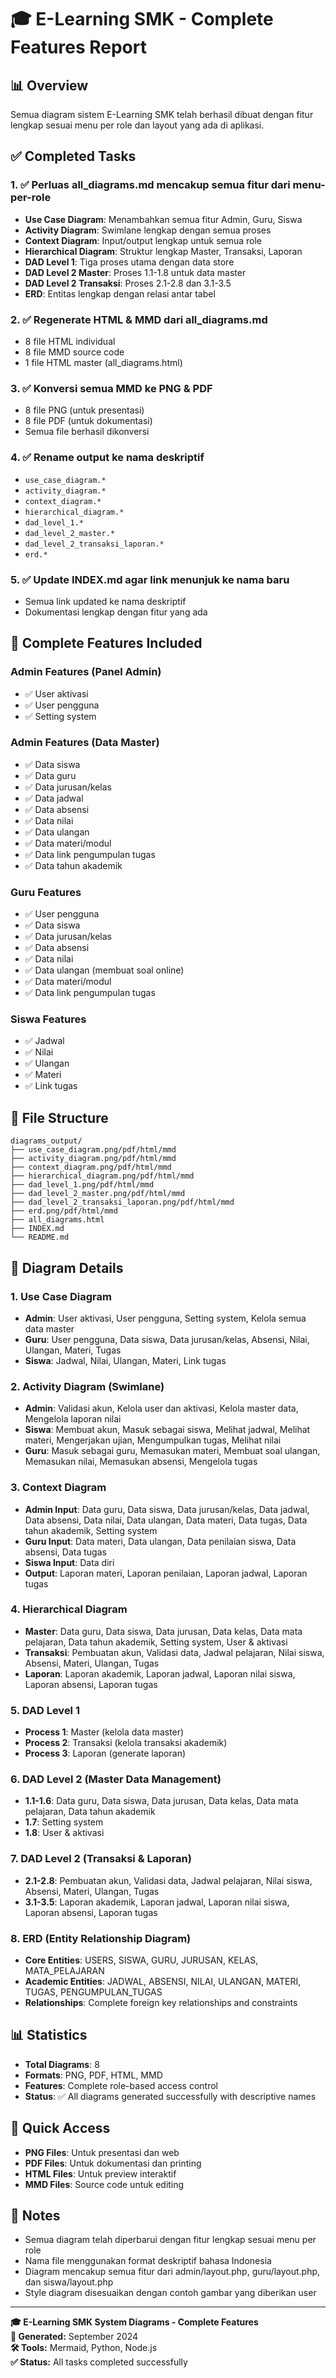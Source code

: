# 🎓 E-Learning SMK - Complete Features Report

## 📊 Overview
Semua diagram sistem E-Learning SMK telah berhasil dibuat dengan fitur lengkap sesuai menu per role dan layout yang ada di aplikasi.

## ✅ Completed Tasks

### 1. ✅ Perluas all_diagrams.md mencakup semua fitur dari menu-per-role
- **Use Case Diagram**: Menambahkan semua fitur Admin, Guru, Siswa
- **Activity Diagram**: Swimlane lengkap dengan semua proses
- **Context Diagram**: Input/output lengkap untuk semua role
- **Hierarchical Diagram**: Struktur lengkap Master, Transaksi, Laporan
- **DAD Level 1**: Tiga proses utama dengan data store
- **DAD Level 2 Master**: Proses 1.1-1.8 untuk data master
- **DAD Level 2 Transaksi**: Proses 2.1-2.8 dan 3.1-3.5
- **ERD**: Entitas lengkap dengan relasi antar tabel

### 2. ✅ Regenerate HTML & MMD dari all_diagrams.md
- 8 file HTML individual
- 8 file MMD source code
- 1 file HTML master (all_diagrams.html)

### 3. ✅ Konversi semua MMD ke PNG & PDF
- 8 file PNG (untuk presentasi)
- 8 file PDF (untuk dokumentasi)
- Semua file berhasil dikonversi

### 4. ✅ Rename output ke nama deskriptif
- `use_case_diagram.*`
- `activity_diagram.*`
- `context_diagram.*`
- `hierarchical_diagram.*`
- `dad_level_1.*`
- `dad_level_2_master.*`
- `dad_level_2_transaksi_laporan.*`
- `erd.*`

### 5. ✅ Update INDEX.md agar link menunjuk ke nama baru
- Semua link updated ke nama deskriptif
- Dokumentasi lengkap dengan fitur yang ada

## 🎨 Complete Features Included

### Admin Features (Panel Admin)
- ✅ User aktivasi
- ✅ User pengguna  
- ✅ Setting system

### Admin Features (Data Master)
- ✅ Data siswa
- ✅ Data guru
- ✅ Data jurusan/kelas
- ✅ Data jadwal
- ✅ Data absensi
- ✅ Data nilai
- ✅ Data ulangan
- ✅ Data materi/modul
- ✅ Data link pengumpulan tugas
- ✅ Data tahun akademik

### Guru Features
- ✅ User pengguna
- ✅ Data siswa
- ✅ Data jurusan/kelas
- ✅ Data absensi
- ✅ Data nilai
- ✅ Data ulangan (membuat soal online)
- ✅ Data materi/modul
- ✅ Data link pengumpulan tugas

### Siswa Features
- ✅ Jadwal
- ✅ Nilai
- ✅ Ulangan
- ✅ Materi
- ✅ Link tugas

## 📁 File Structure

```
diagrams_output/
├── use_case_diagram.png/pdf/html/mmd
├── activity_diagram.png/pdf/html/mmd
├── context_diagram.png/pdf/html/mmd
├── hierarchical_diagram.png/pdf/html/mmd
├── dad_level_1.png/pdf/html/mmd
├── dad_level_2_master.png/pdf/html/mmd
├── dad_level_2_transaksi_laporan.png/pdf/html/mmd
├── erd.png/pdf/html/mmd
├── all_diagrams.html
├── INDEX.md
└── README.md
```

## 🎯 Diagram Details

### 1. Use Case Diagram
- **Admin**: User aktivasi, User pengguna, Setting system, Kelola semua data master
- **Guru**: User pengguna, Data siswa, Data jurusan/kelas, Absensi, Nilai, Ulangan, Materi, Tugas
- **Siswa**: Jadwal, Nilai, Ulangan, Materi, Link tugas

### 2. Activity Diagram (Swimlane)
- **Admin**: Validasi akun, Kelola user dan aktivasi, Kelola master data, Mengelola laporan nilai
- **Siswa**: Membuat akun, Masuk sebagai siswa, Melihat jadwal, Melihat materi, Mengerjakan ujian, Mengumpulkan tugas, Melihat nilai
- **Guru**: Masuk sebagai guru, Memasukan materi, Membuat soal ulangan, Memasukan nilai, Memasukan absensi, Mengelola tugas

### 3. Context Diagram
- **Admin Input**: Data guru, Data siswa, Data jurusan/kelas, Data jadwal, Data absensi, Data nilai, Data ulangan, Data materi, Data tugas, Data tahun akademik, Setting system
- **Guru Input**: Data materi, Data ulangan, Data penilaian siswa, Data absensi, Data tugas
- **Siswa Input**: Data diri
- **Output**: Laporan materi, Laporan penilaian, Laporan jadwal, Laporan tugas

### 4. Hierarchical Diagram
- **Master**: Data guru, Data siswa, Data jurusan, Data kelas, Data mata pelajaran, Data tahun akademik, Setting system, User & aktivasi
- **Transaksi**: Pembuatan akun, Validasi data, Jadwal pelajaran, Nilai siswa, Absensi, Materi, Ulangan, Tugas
- **Laporan**: Laporan akademik, Laporan jadwal, Laporan nilai siswa, Laporan absensi, Laporan tugas

### 5. DAD Level 1
- **Process 1**: Master (kelola data master)
- **Process 2**: Transaksi (kelola transaksi akademik)
- **Process 3**: Laporan (generate laporan)

### 6. DAD Level 2 (Master Data Management)
- **1.1-1.6**: Data guru, Data siswa, Data jurusan, Data kelas, Data mata pelajaran, Data tahun akademik
- **1.7**: Setting system
- **1.8**: User & aktivasi

### 7. DAD Level 2 (Transaksi & Laporan)
- **2.1-2.8**: Pembuatan akun, Validasi data, Jadwal pelajaran, Nilai siswa, Absensi, Materi, Ulangan, Tugas
- **3.1-3.5**: Laporan akademik, Laporan jadwal, Laporan nilai siswa, Laporan absensi, Laporan tugas

### 8. ERD (Entity Relationship Diagram)
- **Core Entities**: USERS, SISWA, GURU, JURUSAN, KELAS, MATA_PELAJARAN
- **Academic Entities**: JADWAL, ABSENSI, NILAI, ULANGAN, MATERI, TUGAS, PENGUMPULAN_TUGAS
- **Relationships**: Complete foreign key relationships and constraints

## 📊 Statistics
- **Total Diagrams**: 8
- **Formats**: PNG, PDF, HTML, MMD
- **Features**: Complete role-based access control
- **Status**: ✅ All diagrams generated successfully with descriptive names

## 🚀 Quick Access
- **PNG Files**: Untuk presentasi dan web
- **PDF Files**: Untuk dokumentasi dan printing
- **HTML Files**: Untuk preview interaktif
- **MMD Files**: Source code untuk editing

## 📝 Notes
- Semua diagram telah diperbarui dengan fitur lengkap sesuai menu per role
- Nama file menggunakan format deskriptif bahasa Indonesia
- Diagram mencakup semua fitur dari admin/layout.php, guru/layout.php, dan siswa/layout.php
- Style diagram disesuaikan dengan contoh gambar yang diberikan user

---
**🎓 E-Learning SMK System Diagrams - Complete Features**  
**📅 Generated:** September 2024  
**🛠️ Tools:** Mermaid, Python, Node.js  
**✅ Status:** All tasks completed successfully

